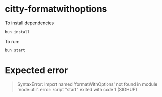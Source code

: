 # citty-formatwithoptions

To install dependencies:

```bash
bun install
```

To run:

```bash
bun start
```

# Expected error

> SyntaxError: Import named 'formatWithOptions' not found in module 'node:util'.
> error: script "start" exited with code 1 (SIGHUP)